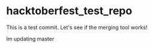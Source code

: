 # hacktoberfest_test_repo

This is a test commit. Let's see if the merging tool works!



Im updating master


